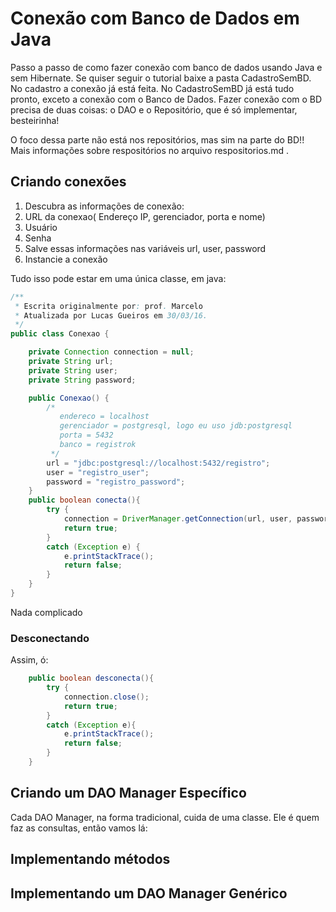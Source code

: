 # Conexão com Banco de Dados em Java

Passo a passo de como fazer conexão com banco de dados usando Java e sem Hibernate. Se quiser seguir o tutorial baixe a pasta CadastroSemBD. No cadastro a conexão já está feita. No CadastroSemBD já está tudo pronto, exceto a conexão com o Banco de Dados. Fazer conexão com o BD precisa de duas coisas: o DAO e o Repositório, que é só implementar, besteirinha!

O foco dessa parte não está nos repositórios, mas sim na parte do BD!! Mais informações sobre respositórios no arquivo respositorios.md .

## Criando conexões

1. Descubra as informações de conexão:
  1. URL da conexao( Endereço IP, gerenciador, porta e nome) 
  1. Usuário
  1. Senha
1. Salve essas informações nas variáveis url, user, password
1. Instancie a conexão

Tudo isso pode estar em uma única classe, em java:
````java
/**
 * Escrita originalmente por: prof. Marcelo
 * Atualizada por Lucas Gueiros em 30/03/16.
 */
public class Conexao {

    private Connection connection = null;
    private String url;
    private String user;
    private String password;

    public Conexao() {
        /*
           endereco = localhost
           gerenciador = postgresql, logo eu uso jdb:postgresql
           porta = 5432
           banco = registrok
         */
        url = "jdbc:postgresql://localhost:5432/registro";
        user = "registro_user";
        password = "registro_password";
    }
    public boolean conecta(){
        try {
            connection = DriverManager.getConnection(url, user, password);
            return true;
        }
        catch (Exception e) {
            e.printStackTrace();
            return false;
        }
    }
}
````
Nada complicado

### Desconectando

Assim, ó:
````java
    public boolean desconecta(){
        try {
            connection.close();
            return true;
        }
        catch (Exception e){
            e.printStackTrace();
            return false;
        }
    }
````

## Criando um DAO Manager Específico

Cada DAO Manager, na forma tradicional, cuida de uma classe. Ele é quem faz as consultas, então vamos lá:

## Implementando métodos

## Implementando um DAO Manager Genérico
